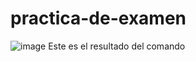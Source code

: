 # practica-de-examen
![image](https://github.com/Stefano2510/practica-de-examen/assets/95462072/eeacce7e-89bd-4858-9cb5-f53ea5615063)
Este es el resultado del comando
